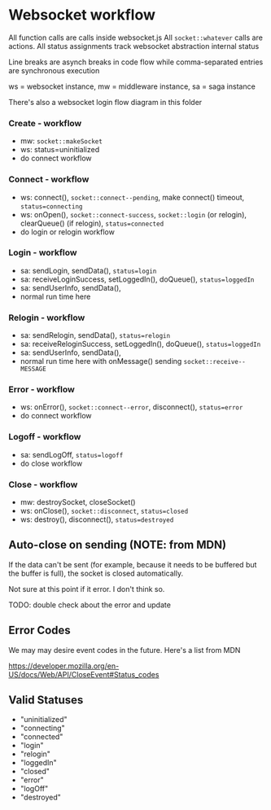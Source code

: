 # Websocket workflow

All function calls are calls inside websocket.js
All `socket::whatever` calls are actions.
All status assignments track websocket abstraction internal status

Line breaks are asynch breaks in code flow while comma-separated entries are synchronous execution

ws = websocket instance, mw = middleware instance, sa = saga instance

There's also a websocket login flow diagram in this folder

### Create - workflow

* mw: `socket::makeSocket`
* ws: status=uninitialized
* do connect workflow

### Connect - workflow

* ws: connect(), `socket::connect--pending`, make connect() timeout, `status=connecting`
* ws: onOpen(), `socket::connect-success`, `socket::login` (or relogin), clearQueue() (if relogin), `status=connected`
* do login or relogin workflow

### Login - workflow

* sa: sendLogin, sendData(), `status=login`
* sa: receiveLoginSuccess, setLoggedIn(), doQueue(), `status=loggedIn`
* sa: sendUserInfo, sendData(),
* normal run time here

### Relogin - workflow

* sa: sendRelogin, sendData(), `status=relogin`
* sa: receiveReloginSuccess, setLoggedIn(), doQueue(), `status=loggedIn`
* sa: sendUserInfo, sendData(),
* normal run time here with onMessage() sending `socket::receive--MESSAGE`

### Error - workflow

* ws: onError(), `socket::connect--error`, disconnect(), `status=error`
* do connect workflow

### Logoff - workflow

* sa: sendLogOff, `status=logoff`
* do close workflow

### Close - workflow

* mw: destroySocket, closeSocket()
* ws: onClose(), `socket::disconnect`, `status=closed`
* ws: destroy(), disconnect(), `status=destroyed`

## Auto-close on sending (NOTE: from MDN)

If the data can't be sent
(for example, because it needs to be buffered but the buffer is full),
the socket is closed automatically.

Not sure at this point if it error. I don't think so.

TODO: double check about the error and update

## Error Codes

We may  may desire event codes in the future. Here's a list from MDN

https://developer.mozilla.org/en-US/docs/Web/API/CloseEvent#Status_codes


## Valid Statuses

* "uninitialized"
* "connecting"
* "connected"
* "login"
* "relogin"
* "loggedIn"
* "closed"
* "error"
* "logOff"
* "destroyed"